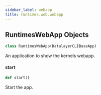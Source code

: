 ```yaml
---
sidebar_label: webapp
title: runtimes.web.webapp
---
```


## RuntimesWebApp Objects

```python
class RuntimesWebApp(DatalayerCLIBaseApp)
```

An application to show the kernels webapp.

#### start

```python
def start()
```

Start the app.

